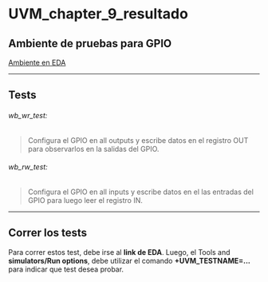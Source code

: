 # UVM_chapter_9_resultado

## Ambiente de pruebas para GPIO

[Ambiente en EDA](https://www.edaplayground.com/x/7eE2)

---

## Tests

######  wb_wr_test: 
> Configura el GPIO en all outputs y escribe datos en el registro OUT para observarlos en la salidas del GPIO. 

###### wb_rw_test: 
> Configura el GPIO en all inputs y escribe datos en el las entradas del GPIO para luego leer el registro IN.

---
## Correr los tests

Para correr estos test, debe irse al **link de EDA**. Luego, el Tools and **simulators/Run options**, debe utilizar el comando **+UVM_TESTNAME=...**
para indicar que test desea probar.
